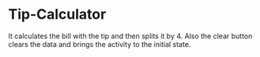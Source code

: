 # Tip-Calculator
It calculates the bill with the tip and then splits it by 4. Also the clear button clears the data and brings the activity to the initial state.
